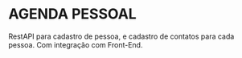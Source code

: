 # AGENDA PESSOAL
RestAPI para cadastro de pessoa, e cadastro de contatos para cada pessoa. Com integração com Front-End.
